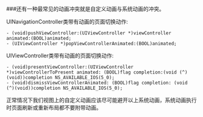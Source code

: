 
###还有一种最常见的动画冲突就是自定义动画与系统动画的冲突。

UINavigationController类带有动画的页面切换动作:

	- (void)pushViewController:(UIViewController *)viewController animated:(BOOL)animated; 
	- (UIViewController *)popViewControllerAnimated:(BOOL)animated; 

UIViewController类带有动画的页面切换动作:	

	- (void)presentViewController:(UIViewController *)viewControllerToPresent animated: (BOOL)flag completion:(void (^)(void))completion NS_AVAILABLE_IOS(5_0);
	- (void)dismissViewControllerAnimated: (BOOL)flag completion: (void (^)(void))completion NS_AVAILABLE_IOS(5_0);

正常情况下我们视图上的自定义动画应该尽可能避开以上系统动画，系统动画执行时页面刷新或重新布局都不要附带动画。

